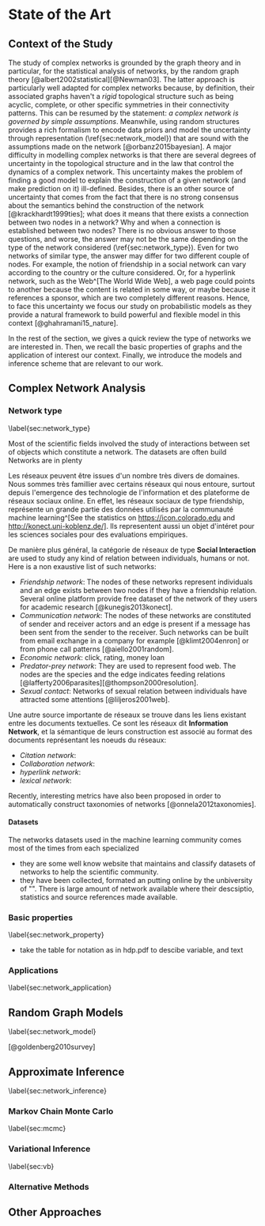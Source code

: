 # State of the Art 


## Context of the Study

The study of complex networks is grounded by the graph theory and in particular, for the statistical analysis of networks, by the random graph theory [@albert2002statistical][@Newman03]. The latter approach is particularly well adapted for complex networks because, by definition, their associated graphs haven't a *rigid* topological structure such as being acyclic, complete, or other specific symmetries in their connectivity patterns. This can be resumed by the statement: *a complex network is governed by simple assumptions*.
Meanwhile, using random structures provides a rich formalism to encode data priors and model the uncertainty through representation (\ref{sec:network_model}) that are sound with the assumptions made on the network [@orbanz2015bayesian].
A major difficulty in modelling complex networks is that there are several degrees of uncertainty in the topological structure and in the law that control the dynamics of a complex network.
This uncertainty makes the problem of finding a good model to explain the construction of a given network (and make prediction on it) ill-defined.
Besides, there is an other source of uncertainty that comes from the fact that there is no strong consensus about the semantics behind the construction of the network [@krackhardt1999ties]; what does it means that there exists a connection between two nodes in a network? Why and when a connection is established between two nodes? There is no obvious answer to those questions, and worse, the answer may not be the same depending on the type of the network considered (\ref{sec:network_type}). Even for two networks of similar type, the answer may differ for two different couple of nodes. For example, the notion of friendship in a social network can vary according to the country or the culture considered. Or, for a hyperlink network, such as the Web^[The World Wide Web], a web page could points to another because the content is related in some way, or maybe because it references a sponsor, which are two completely different reasons.
Hence, to face this uncertainty we focus our study on probabilistic models as they provide a natural framework to build powerful and flexible model in this context [@ghahramani15_nature]. 

In the rest of the section, we gives a quick review the type of networks we are interested in. Then, we recall the basic properties of graphs and the application of interest our context. Finally, we introduce the models and inference scheme that are relevant to our work.

## Complex Network Analysis

### Network type
\label{sec:network_type}

Most of the scientific fields involved the study of interactions between set of objects which constitute a network. The datasets are often build 
Networks are  in plenty 

Les réseaux peuvent être issues d'un nombre très divers de domaines. Nous sommes très famillier avec certains réseaux qui nous entoure, surtout depuis l'emergence des technologie de l'information et des plateforme de réseaux sociaux online. En effet, les réseaux sociaux de type friendship, représente un grande partie des données utilisés par la communauté machine learning^[See the statistics on https://icon.colorado.edu and http://konect.uni-koblenz.de/]. Ils representent aussi un objet d'intéret pour les sciences sociales pour des evaluations empiriques.

De manière plus général, la catégorie de réseaux de type **Social Interaction** are used to study any kind of relation between individuals, humans or not. Here is a non exaustive list of such networks:

* *Friendship network*: The nodes of these networks represent individuals and an edge exists between two nodes if they have a friendship relation. Several online platform provide free dataset of the network of they users for academic research [@kunegis2013konect].
* *Communication network*: The nodes of these networks are constituted of sender and receiver actors and an edge is present if a message has been sent from the sender to the receiver. Such networks can be built from email exchange in a company for example [@klimt2004enron] or from phone call patterns [@aiello2001random].
* *Economic network*: click, rating, money loan
* *Predator-prey network*: They are used to represent food web. The nodes are the species and the edge indicates feeding relations [@lafferty2006parasites][@thompson2000resolution].
* *Sexual contact*:  Networks of sexual relation between individuals have attracted some attentions [@liljeros2001web].

Une autre source importante de réseaux se trouve dans les liens existant entre les documents textuelles. Ce sont les réseaux dit **Information Network**, et la sémantique de leurs construction est associé au format des documents représentant les noeuds du réseaux:

* *Citation network*:
* *Collaboration network*:
* *hyperlink network*:
* *lexical network*:



Recently, interesting metrics have also  been proposed in order to automatically construct taxonomies of networks [@onnela2012taxonomies].


#### Datasets

The networks datasets used in the machine learning community comes most of the times from each specialized 
* they are some well know website that maintains and classify datasets of networks to help the scientific community.
* they have been collected, formated an putting online by the unbiversity of "". There is large amount of network available where their descsiptio, statistics and source references made available.

### Basic properties
\label{sec:network_property}
* take the table for notation as in hdp.pdf to descibe variable, and text

### Applications
\label{sec:network_application}




## Random Graph Models
\label{sec:network_model}

[@goldenberg2010survey]



## Approximate Inference
\label{sec:network_inference}

### Markov Chain Monte Carlo
\label{sec:mcmc}

### Variational Inference
\label{sec:vb}

### Alternative Methods




## Other Approaches

